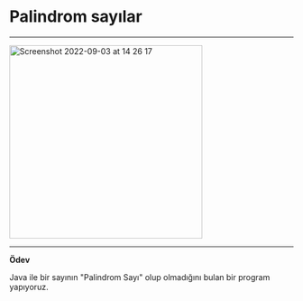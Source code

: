# Palindrom sayılar

---

<img width="342" alt="Screenshot 2022-09-03 at 14 26 17" src="https://user-images.githubusercontent.com/72032853/188268284-2e767903-d81d-4a60-bbc4-f4eed0cf3e54.png">

---

**Ödev**

Java ile bir sayının "Palindrom Sayı" olup olmadığını bulan bir program yapıyoruz.